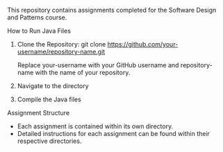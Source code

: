 This repository contains assignments completed for the Software Design and Patterns course.

How to Run Java Files
1. Clone the Repository:
   git clone https://github.com/your-username/repository-name.git

   Replace your-username with your GitHub username and repository-name 
   with the name of your repository.

2. Navigate to the directory
3. Compile the Java files

Assignment Structure
- Each assignment is contained within its own directory.
- Detailed instructions for each assignment can be found within their respective directories.
